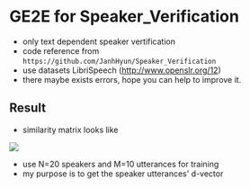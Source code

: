 # GE2E for Speaker_Verification
- only text dependent speaker vertification
- code reference from ```https://github.com/JanhHyun/Speaker_Verification```
- use datasets LibriSpeech (http://www.openslr.org/12)
- there maybe exists errors, hope you can help to improve it.
## Result
- similarity matrix looks like
<img src= result/similarity.png >

- use N=20 speakers and M=10 utterances for training
- my purpose is to get the speaker utterances' d-vector 
